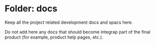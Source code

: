 # Folder: docs

Keep all the project related development docs and spacs here.

Do not add here any docs that should become integrap part of the final product (for example, product help pages, etc.).

